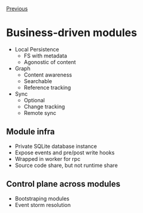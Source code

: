 [Previous](./RFC-20220831-modular-service-architecture.md)

# Business-driven modules

- Local Persistence
  - FS with metadata
  - Agonostic of content
- Graph
  - Content awareness
  - Searchable
  - Reference tracking
- Sync
  - Optional
  - Change tracking
  - Remote sync

## Module infra

- Private SQLite database instance
- Expose events and pre/post write hooks
- Wrapped in worker for rpc
- Source code share, but not runtime share

## Control plane across modules

- Bootstraping modules
- Event storm resolution
